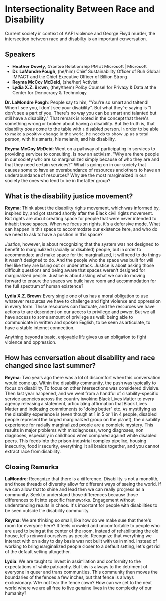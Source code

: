 # Intersectionality Between Race and Disability

Current society in context of AAPI violence and George Floyd murder, the intersection between race and disability is an important conversation.


## Speakers

- **Heather Dowdy**, Grantee Relationship PM at Microsoft | Microsoft
- **Dr. LaMondre Pough**, (he/him) Chief Sustainability Officer of Ruh Global IMPACT and the Chief Executive Officer of Billion Strong
- **Reyma McCoy McDeid**, (she/her) Activist
- **Lydia X.Z. Brown**, (they/them) Policy Counsel for Privacy & Data at the Center for Democracy & Technology


**Dr. LaMondre Pough**: People say to him, "You're so smart and taltend! When I see you, I don't see your disability". But what they're saying is "I don't see a part of you. There's no way you can be smart and talanted but still have a disability." That remark is rooted in the concept that there's something wrong or broken about having a disability. But the truth is, that disability *does* come to the table with a disabled person. In order to be able to make a positive change in the world, he needs to show up as a total person, with his smarts, his melanin, and his disability.


**Reyma McCoy McDeid**: Went on a pathway of participating in services to providing services to consulting. Is now an activism. "Why are there people in our society who are so marginalized simply because of who they are and that they need certain services?" What is going on in our society that causes some to have an overabundance of resources and others to have an underabundance of resources? Why are the most marginalized in our society the ones who tend to be in the latter group?


## What is the disability justice movement?

**Reyma**: Think about the disability rights movement, which was informed by, inspired by, and got started shortly after the Black civil rights movement. But rights are about creating space for people that were never intended to inhabit those spaces. When we focus on rights, it's a defensive mode. What can happen in this space to accommodate our existence here, and who do we need to ask to have a position in this space?


*Justice*, however, is about recognizing that the system was not designed to benefit to marginalized (racially or disabled) people, but in order to accommodate and make space for the marginalized, it will need to do things it wasn't designed to do. And the people who the space was built for will feel like they are losing out or under attack. Justice is about asking those difficult questions and being aware that spaces weren't designed for marginalized people. Justice is about asking what we can do moving forward to ensure the spaces we build have room and accommodation for the full spectrum of human existence?


**Lydia X.Z. Brown**: Every single one of us has a moral obligation to use whatever resources we have to challenge and fight violence and oppression in every form. Those resources can fluctuate, and the resources we have actions to are dependent on our access to privilege and power. But we all have access to some amount of privilege as well: being able to communicate in written and spoken English, to be seen as articulate, to have a stable internet connection.


Anything beyond a basic, enjoyable life gives us an obligation to fight violence and oppression.


## How has conversation about disability and race changed since last summer?

**Reyma**: Two years ago there was a lot of discomfort when this conversation would come up. Within the disability community, the push was typically to focus on disability. To focus on other intersections was considered divisive. Then last year happened, and we went from a handful of disability-specific service agencies across the country invoking Black Lives Matter to *every* agency releasing a statement, articulating affirmation that Black Lives Matter and indicating commitments to "doing better" etc. As mystifying as the disability experience is (even though at 1 in 5 or 1 in 4 people, disabled people represent the larged marginalized group on the planet), the disability experience for racially marginalized people are a complete mystery. This results in major problems with misdiagnoses, wrong diagnoses, non diagnoses, especially in childhood when compared against white disabled peers. This feeds into the prison-industrial complex pipeline, housing insecurity, food insecurity, everything. It all braids together, and you cannot extract race from disability.


## Closing Remarks

**LaMondre**: Recognize that there is a difference. Disability is not a monolith, and those threads of diversity allow for different ways of seeing the world. If we can allow that to shine and lead then we can really progress as a community. Seek to understand those differences because those differences to fit into specific frameworks. Engagement without understanding results in chaos. It's important for people with disabilities to be seen outside the disability community.


**Reyma**: We are thinking so small, like how do we make sure that there's room for everyone here? It feels crowded and uncomfortable to people who are used to being at the center of the room. Instead of rehabilitating the old house, let's reinvent ourselves as people. Recognize that everything we interact with on a day to day basis was not built with us in mind. Instead of working to bring marginalized people closer to a default setting, let's get rid of the default setting altogether.


**Lydia**: We are taught to invest in assimilation and conformity to the expectations of white patriarchy. But this is always to the detriment of everyone in queer and trans communities. This community then moves the boundaries of the fences a few inches, but that fence is always exclusionary. Why not tear the fence down? How can we get to the next world where we are all free to live genuine lives in the complexity of our humanity?